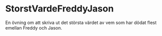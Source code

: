 # StorstVardeFreddyJason
En övning om att skriva ut det största värdet av vem som har dödat flest emellan Freddy och Jason.
